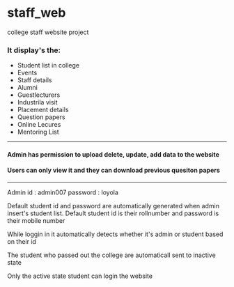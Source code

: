 # staff_web
college staff website project

### It display's the: 
* Student list in college 
* Events 
* Staff details
* Alumni
* Guestlecturers
* Industrila visit
* Placement details
* Question papers
* Online Lecures
* Mentoring List

<hr>

#### Admin has permission to upload delete, update, add data to the website
#### Users can only view it and they can download previous quesiton papers

<hr>

Admin id : admin007
password : loyola

<p>Default student id and password are automatically generated when admin insert's student list. 
Default student id is their rollnumber and password is their mobile number</p>

<p>While loggin in it automatically detects whether it's admin or student based on their id</p>
<p>The student who passed out the college are automaticall sent to inactive state</p>
<p>Only the active state student can login the website</p>

